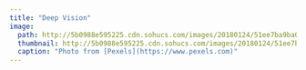 ```yaml
---
title: "Deep Vision"
image: 
  path: http://5b0988e595225.cdn.sohucs.com/images/20180124/51ee7ba9ba0c4c459103858a60663801.jpeg
  thumbnail: http://5b0988e595225.cdn.sohucs.com/images/20180124/51ee7ba9ba0c4c459103858a60663801.jpeg
  caption: "Photo from [Pexels](https://www.pexels.com)"
---
```


